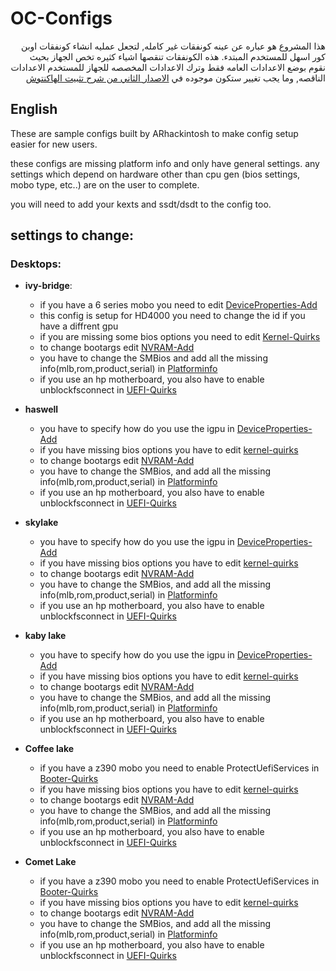 # OC-Configs
<div dir="rtl">

هذا المشروع هو عباره عن عينه كونفقات غير كامله, لتجعل عمليه انشاء كونفقات اوبن كور اسهل للمستخدم المبتدء.
هذه الكونفقات تنقصها اشياء كثيره تخص الجهاز 
بحيث نقوم بوضع الاعدادات العامه فقط وترك الاعدادات المخصصه للجهاز للمستخدم
الاعدادات الناقصه, وما يجب تغيير ستكون موجوده في [الاصدار الثاني من شرح تثبيت الهاكنتوش](https://github.com/ARhackintosh/ARtutorial)

</div>

## English
These are sample configs built by ARhackintosh to make config setup easier for new users.

these configs are missing platform info and only have general settings.
any settings which depend on hardware other than cpu gen (bios settings, mobo type, etc..) are on the user to complete.

you will need to add your kexts and ssdt/dsdt to the config too.

## settings to change:

### Desktops:
- **ivy-bridge**:
    - if you have a 6 series mobo you need to edit [DeviceProperties-Add](https://dortania.github.io/OpenCore-Install-Guide/config.plist/ivy-bridge.html#add-2)
    - this config is setup for HD4000 you need to change the id if you have a diffrent gpu
    - if you are missing some bios options you need to edit [Kernel-Quirks](https://dortania.github.io/OpenCore-Install-Guide/config.plist/ivy-bridge.html#quirks-3)
    - to change bootargs edit [NVRAM-Add](https://dortania.github.io/OpenCore-Install-Guide/config.plist/ivy-bridge.html#add-4)
    - you have to change the SMBios and add all the missing info(mlb,rom,product,serial) in [Platforminfo](https://dortania.github.io/OpenCore-Install-Guide/config.plist/ivy-bridge.html#platforminfo)
    - if you use an hp motherboard, you also have to enable unblockfsconnect in [UEFI-Quirks](https://dortania.github.io/OpenCore-Install-Guide/config.plist/ivy-bridge.html#quirks-4)

- **haswell**
    - you have to specify how do you use the igpu in [DeviceProperties-Add](https://dortania.github.io/OpenCore-Install-Guide/config.plist/haswell.html#add-2)
    - if you have missing bios options you have to edit [kernel-quirks](https://dortania.github.io/OpenCore-Install-Guide/config.plist/haswell.html#add-2)
    - to change bootargs edit [NVRAM-Add](https://dortania.github.io/OpenCore-Install-Guide/config.plist/haswell.html#add-4)
    - you have to change the SMBios, and add all the missing info(mlb,rom,product,serial) in [Platforminfo](https://dortania.github.io/OpenCore-Install-Guide/config.plist/haswell.html#platforminfo)
    - if you use an hp motherboard, you also have to enable unblockfsconnect in [UEFI-Quirks](https://dortania.github.io/OpenCore-Install-Guide/config.plist/haswell.html#quirks-4)

- **skylake**
    - you have to specify how do you use the igpu in [DeviceProperties-Add](https://dortania.github.io/OpenCore-Install-Guide/config.plist/skylake.html#add-2)
    - if you have missing bios options you have to edit [kernel-quirks](https://dortania.github.io/OpenCore-Install-Guide/config.plist/skylake.html#add-2)
    - to change bootargs edit [NVRAM-Add](https://dortania.github.io/OpenCore-Install-Guide/config.plist/skylake.html#add-4)
    - you have to change the SMBios, and add all the missing info(mlb,rom,product,serial) in [Platforminfo](https://dortania.github.io/OpenCore-Install-Guide/config.plist/skylake.html#platforminfo)
    - if you use an hp motherboard, you also have to enable unblockfsconnect in [UEFI-Quirks](https://dortania.github.io/OpenCore-Install-Guide/config.plist/skylake.html#quirks-4)

- **kaby lake**
    - you have to specify how do you use the igpu in [DeviceProperties-Add](https://dortania.github.io/OpenCore-Install-Guide/config.plist/kaby-lake.html#add-2)
    - if you have missing bios options you have to edit [kernel-quirks](https://dortania.github.io/OpenCore-Install-Guide/config.plist/kaby-lake.html#add-2)
    - to change bootargs edit [NVRAM-Add](https://dortania.github.io/OpenCore-Install-Guide/config.plist/kaby-lake.html#add-4)
    - you have to change the SMBios, and add all the missing info(mlb,rom,product,serial) in [Platforminfo](https://dortania.github.io/OpenCore-Install-Guide/config.plist/kaby-lake.html#platforminfo)
    - if you use an hp motherboard, you also have to enable unblockfsconnect in [UEFI-Quirks](https://dortania.github.io/OpenCore-Install-Guide/config.plist/kaby-lake.html#quirks-4)

- **Coffee lake**
    - if you have a z390 mobo you need to enable ProtectUefiServices in [Booter-Quirks](https://dortania.github.io/OpenCore-Install-Guide/config.plist/coffee-lake.html#quirks-2)
    - if you have missing bios options you have to edit [kernel-quirks](https://dortania.github.io/OpenCore-Install-Guide/config.plist/coffee-lake.html#add-2)
    - to change bootargs edit [NVRAM-Add](https://dortania.github.io/OpenCore-Install-Guide/config.plist/coffee-lake.html#add-4)
    - you have to change the SMBios, and add all the missing info(mlb,rom,product,serial) in [Platforminfo](https://dortania.github.io/OpenCore-Install-Guide/config.plist/coffee-lake.html#platforminfo)
    - if you use an hp motherboard, you also have to enable unblockfsconnect in [UEFI-Quirks](https://dortania.github.io/OpenCore-Install-Guide/config.plist/coffee-lake.html#quirks-4)

- **Comet Lake**
    - if you have a z390 mobo you need to enable ProtectUefiServices in [Booter-Quirks](https://dortania.github.io/OpenCore-Install-Guide/config.plist/coffee-lake.html#quirks-2)
    - if you have missing bios options you have to edit [kernel-quirks](https://dortania.github.io/OpenCore-Install-Guide/config.plist/coffee-lake.html#add-2)
    - to change bootargs edit [NVRAM-Add](https://dortania.github.io/OpenCore-Install-Guide/config.plist/coffee-lake.html#add-4)
    - you have to change the SMBios, and add all the missing info(mlb,rom,product,serial) in [Platforminfo](https://dortania.github.io/OpenCore-Install-Guide/config.plist/coffee-lake.html#platforminfo)
    - if you use an hp motherboard, you also have to enable unblockfsconnect in [UEFI-Quirks](https://dortania.github.io/OpenCore-Install-Guide/config.plist/coffee-lake.html#quirks-4)

